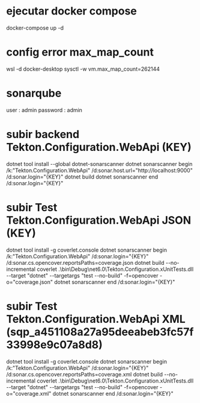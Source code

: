 # ejecutar docker compose
docker-compose up -d

# config error max_map_count
wsl -d docker-desktop sysctl -w vm.max_map_count=262144

# sonarqube 
user 		: admin
password 	: admin

# subir backend Tekton.Configuration.WebApi (KEY)
dotnet tool install --global dotnet-sonarscanner
dotnet sonarscanner begin /k:"Tekton.Configuration.WebApi" /d:sonar.host.url="http://localhost:9000"  /d:sonar.login="{KEY}"
dotnet build
dotnet sonarscanner end /d:sonar.login="{KEY}"


# subir Test Tekton.Configuration.WebApi JSON (KEY)
dotnet tool install -g coverlet.console
dotnet sonarscanner begin /k:"Tekton.Configuration.WebApi" /d:sonar.login="{KEY}" /d:sonar.cs.opencover.reportsPaths=coverage.json
dotnet build --no-incremental
coverlet .\bin\Debug\net6.0\Tekton.Configuration.xUnitTests.dll --target "dotnet" --targetargs "test --no-build" -f=opencover -o="coverage.json"
dotnet sonarscanner end /d:sonar.login="{KEY}"


# subir Test Tekton.Configuration.WebApi XML (sqp_a451108a27a95deeabeb3fc57f33998e9c07a8d8)
dotnet tool install -g coverlet.console
dotnet sonarscanner begin /k:"Tekton.Configuration.WebApi" /d:sonar.login="{KEY}" /d:sonar.cs.opencover.reportsPaths=coverage.xml
dotnet build --no-incremental
coverlet .\bin\Debug\net6.0\Tekton.Configuration.xUnitTests.dll --target "dotnet"  --targetargs "test --no-build" -f=opencover -o="coverage.xml"
dotnet sonarscanner end /d:sonar.login="{KEY}"
